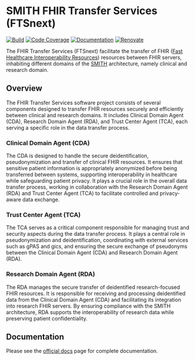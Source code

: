 # SMITH FHIR Transfer Services (FTSnext)

[![Build](https://github.com/medizininformatik-initiative/fts-next/actions/workflows/build.yml/badge.svg)](https://github.com/medizininformatik-initiative/fts-next/actions/workflows/build.yml)
[![Code Coverage](https://codecov.io/gh/medizininformatik-initiative/fts-next/branch/main/graph/badge.svg)](https://codecov.io/gh/medizininformatik-initiative/fts-next)
[![Documentation](https://img.shields.io/badge/see-Docs-blue.svg)](https://medizininformatik-initiative.github.io/fts-next)
[![Renovate](https://img.shields.io/badge/renovate-enabled-violet.svg)](https://github.com/medizininformatik-initiative/fts-next/issues/67)

The FHIR Transfer Services (FTSnext) facilitate the transfer of
FHIR ([Fast Healthcare Interoperability Resources][fhir]) resources between FHIR servers, inhabiting
different domains of the [SMITH][smith] architecture, namely clinical and research domain.

## Overview

The FHIR Transfer Services software project consists of several components designed to transfer FHIR
resources securely and efficiently between clinical and research domains. It includes Clinical
Domain Agent (CDA), Research Domain Agent (RDA), and Trust Center Agent (TCA), each serving a
specific role in the data transfer process.

### Clinical Domain Agent (CDA)

The CDA is designed to handle the secure deidentification, pseudonymization and transfer of clinical
FHIR resources. It ensures that sensitive patient information is appropriately anonymized before
being transferred between systems, supporting interoperability in healthcare while safeguarding
patient privacy. It plays a crucial role in the overall data transfer process, working in
collaboration with the Research Domain Agent (RDA) and Trust Center Agent (TCA) to facilitate
controlled and privacy-aware data exchange.

### Trust Center Agent (TCA)

The TCA serves as a critical component responsible for managing trust and security aspects during
the data transfer process. It plays a central role in pseudonymization and deidentification,
coordinating with external services such as gPAS and gics, and ensuring the secure exchange of
pseudonyms between the Clinical Domain Agent (CDA) and Research Domain Agent (RDA).

### Research Domain Agent (RDA)

The RDA manages the secure transfer of deidentified research-focused FHIR resources. It is
responsible for receiving and processing deidentified data from the Clinical Domain Agent (CDA) and
facilitating its integration into research FHIR servers. By ensuring compliance with the SMITH
architecture, RDA supports the interoperability of research data while preserving patient
confidentiality.

## Documentation

Please see the [official docs](https://medizininformatik-initiative.github.io/fts-next) page for
complete documentation.

[fhir]: https://fhir.org/

[smith]: https://www.smith.care
